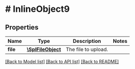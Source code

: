 # # InlineObject9

## Properties

Name | Type | Description | Notes
------------ | ------------- | ------------- | -------------
**file** | [**\SplFileObject**](\SplFileObject.md) | The file to upload. | 

[[Back to Model list]](../../README.md#documentation-for-models) [[Back to API list]](../../README.md#documentation-for-api-endpoints) [[Back to README]](../../README.md)


